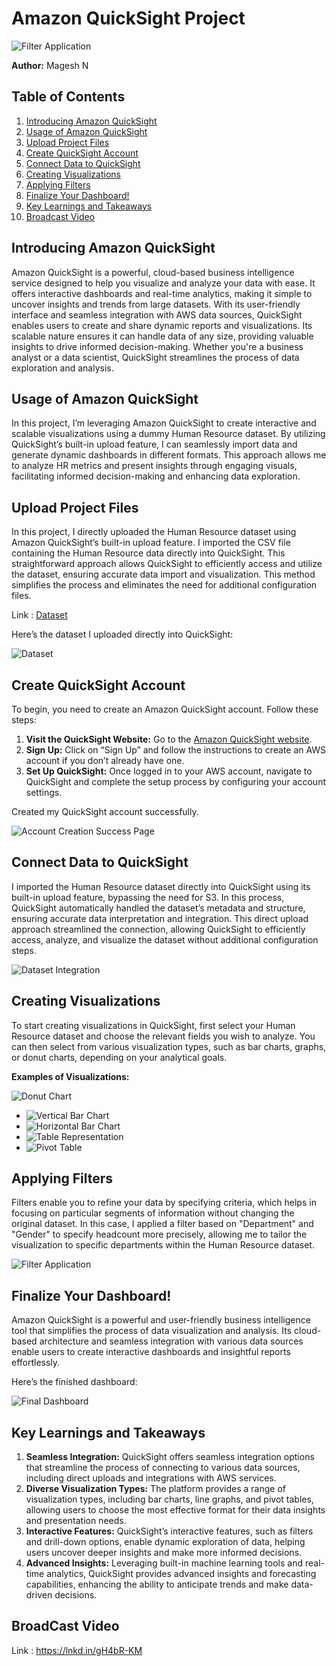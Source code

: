 # Amazon QuickSight Project

![Filter Application](images/quicksight_logo.png)

**Author:** Magesh N

## Table of Contents

1. [Introducing Amazon QuickSight](#introducing-amazon-quicksight)
2. [Usage of Amazon QuickSight](#usage-of-amazon-quicksight)
3. [Upload Project Files](#upload-project-files)
4. [Create QuickSight Account](#create-quicksight-account)
5. [Connect Data to QuickSight](#connect-data-to-quicksight)
6. [Creating Visualizations](#creating-visualizations)
7. [Applying Filters](#applying-filters)
8. [Finalize Your Dashboard!](#finalize-your-dashboard)
9. [Key Learnings and Takeaways](#key-learnings-and-takeaways)
10. [Broadcast Video](#broadcast-video)

## Introducing Amazon QuickSight

Amazon QuickSight is a powerful, cloud-based business intelligence service designed to help you visualize and analyze your data with ease. It offers interactive dashboards and real-time analytics, making it simple to uncover insights and trends from large datasets. With its user-friendly interface and seamless integration with AWS data sources, QuickSight enables users to create and share dynamic reports and visualizations. Its scalable nature ensures it can handle data of any size, providing valuable insights to drive informed decision-making. Whether you're a business analyst or a data scientist, QuickSight streamlines the process of data exploration and analysis.

## Usage of Amazon QuickSight

In this project, I’m leveraging Amazon QuickSight to create interactive and scalable visualizations using a dummy Human Resource dataset. By utilizing QuickSight’s built-in upload feature, I can seamlessly import data and generate dynamic dashboards in different formats. This approach allows me to analyze HR metrics and present insights through engaging visuals, facilitating informed decision-making and enhancing data exploration.

## Upload Project Files

In this project, I directly uploaded the Human Resource dataset using Amazon QuickSight’s built-in upload feature. I imported the CSV file containing the Human Resource data directly into QuickSight. This straightforward approach allows QuickSight to efficiently access and utilize the dataset, ensuring accurate data import and visualization. This method simplifies the process and eliminates the need for additional configuration files.

Link : [Dataset](dummy_human_resources_dataset.csv)

Here’s the dataset I uploaded directly into QuickSight:

![Dataset](images/dataset_upload_page.png)


## Create QuickSight Account

To begin, you need to create an Amazon QuickSight account. Follow these steps:

1. **Visit the QuickSight Website:** Go to the [Amazon QuickSight website](https://aws.amazon.com/quicksight/).
2. **Sign Up:** Click on “Sign Up” and follow the instructions to create an AWS account if you don’t already have one.
3. **Set Up QuickSight:** Once logged in to your AWS account, navigate to QuickSight and complete the setup process by configuring your account settings.

Created my QuickSight account successfully.

![Account Creation Success Page](images/signin_page.png)

## Connect Data to QuickSight

I imported the Human Resource dataset directly into QuickSight using its built-in upload feature, bypassing the need for S3. In this process, QuickSight automatically handled the dataset’s metadata and structure, ensuring accurate data interpretation and integration. This direct upload approach streamlined the connection, allowing QuickSight to efficiently access, analyze, and visualize the dataset without additional configuration steps.

![Dataset Integration](images/dataSet_page.png)

## Creating Visualizations

To start creating visualizations in QuickSight, first select your Human Resource dataset and choose the relevant fields you wish to analyze. You can then select from various visualization types, such as bar charts, graphs, or donut charts, depending on your analytical goals.

**Examples of Visualizations:**  

![Donut Chart](images/donut_chart.png)
- ![Vertical Bar Chart](images/vertical_chart.png)
- ![Horizontal Bar Chart](images/horizontal_cart.png)
- ![Table Representation](images/table.png)
- ![Pivot Table](images/pivot.png)

## Applying Filters

Filters enable you to refine your data by specifying criteria, which helps in focusing on particular segments of information without changing the original dataset. In this case, I applied a filter based on "Department" and "Gender" to specify headcount more precisely, allowing me to tailor the visualization to specific departments within the Human Resource dataset.

![Filter Application](images/applying_filters.png)

## Finalize Your Dashboard!

Amazon QuickSight is a powerful and user-friendly business intelligence tool that simplifies the process of data visualization and analysis. Its cloud-based architecture and seamless integration with various data sources enable users to create interactive dashboards and insightful reports effortlessly.

Here’s the finished dashboard:

![Final Dashboard](images/fianl_dashboard.png)

## Key Learnings and Takeaways

1. **Seamless Integration:** QuickSight offers seamless integration options that streamline the process of connecting to various data sources, including direct uploads and integrations with AWS services.
2. **Diverse Visualization Types:** The platform provides a range of visualization types, including bar charts, line graphs, and pivot tables, allowing users to choose the most effective format for their data insights and presentation needs.
3. **Interactive Features:** QuickSight’s interactive features, such as filters and drill-down options, enable dynamic exploration of data, helping users uncover deeper insights and make more informed decisions.
4. **Advanced Insights:** Leveraging built-in machine learning tools and real-time analytics, QuickSight provides advanced insights and forecasting capabilities, enhancing the ability to anticipate trends and make data-driven decisions.

## BroadCast Video

Link :  https://lnkd.in/gH4bR-KM
